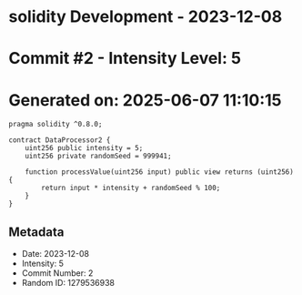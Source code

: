﻿# solidity Development - 2023-12-08
# Commit #2 - Intensity Level: 5
# Generated on: 2025-06-07 11:10:15
```solidity
pragma solidity ^0.8.0;

contract DataProcessor2 {
    uint256 public intensity = 5;
    uint256 private randomSeed = 999941;

    function processValue(uint256 input) public view returns (uint256) {
        return input * intensity + randomSeed % 100;
    }
}
```
## Metadata
- Date: 2023-12-08
- Intensity: 5
- Commit Number: 2
- Random ID: 1279536938
